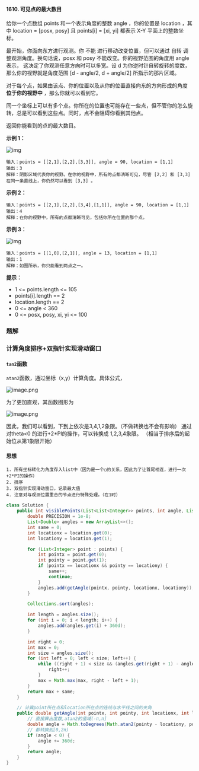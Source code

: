 #### 1610. 可见点的最大数目

给你一个点数组 points 和一个表示角度的整数 angle ，你的位置是 location ，其中 location = [posx, posy] 且 points[i] = [xi, yi] 都表示 X-Y 平面上的整数坐标。

最开始，你面向东方进行观测。你 不能 进行移动改变位置，但可以通过 自转 调整观测角度。换句话说，posx 和 posy 不能改变。你的视野范围的角度用 angle 表示， 这决定了你观测任意方向时可以多宽。设 d 为你逆时针自转旋转的度数，那么你的视野就是角度范围 [d - angle/2, d + angle/2] 所指示的那片区域。

对于每个点，如果由该点、你的位置以及从你的位置直接向东的方向形成的角度 **位于你的视野中** ，那么你就可以看到它。

同一个坐标上可以有多个点。你所在的位置也可能存在一些点，但不管你的怎么旋转，总是可以看到这些点。同时，点不会阻碍你看到其他点。

返回你能看到的点的最大数目。

**示例 1：**

![img](http://gitlab.wsh-study.com/xp-study/LeeteCode/-/blob/master/滑动窗口/images/可见点的最大数目/1.jpg)

```shell
输入：points = [[2,1],[2,2],[3,3]], angle = 90, location = [1,1]
输出：3
解释：阴影区域代表你的视野。在你的视野中，所有的点都清晰可见，尽管 [2,2] 和 [3,3]在同一条直线上，你仍然可以看到 [3,3] 。
```

**示例 2：**

```shell
输入：points = [[2,1],[2,2],[3,4],[1,1]], angle = 90, location = [1,1]
输出：4
解释：在你的视野中，所有的点都清晰可见，包括你所在位置的那个点。
```

**示例 3：**

![img](http://gitlab.wsh-study.com/xp-study/LeeteCode/-/blob/master/滑动窗口/images/可见点的最大数目/2.jpg)

```shell
输入：points = [[1,0],[2,1]], angle = 13, location = [1,1]
输出：1
解释：如图所示，你只能看到两点之一。
```

**提示：**

* 1 <= points.length <= 105
* points[i].length == 2
* location.length == 2
* 0 <= angle < 360
* 0 <= posx, posy, xi, yi <= 100

### 题解

### 计算角度排序+双指针实现滑动窗口

#### `tan2`函数

`atan2`函数，通过坐标（x,y）计算角度。具体公式，

![image.png](http://gitlab.wsh-study.com/xp-study/LeeteCode/-/blob/master/滑动窗口/images/可见点的最大数目/3.jpg)

为了更加直观，其函数图形为

![image.png](http://gitlab.wsh-study.com/xp-study/LeeteCode/-/blob/master/滑动窗口/images/可见点的最大数目/4.jpg)

因此，我们可以看到，下到上依次是3,4,1,2象限。（不做转换也不会有影响）
通过对theta<0 的进行+2*PI的操作，可以转换成 1,2,3,4象限。
（相当于排序后的起始位从第1象限开始）

#### 思想

```shell
1. 所有坐标转化为角度存入list中（因为是一个○的关系，因此为了让首尾相连，进行一次+2*PI的操作）
2. 排序
3. 双指针实现滑动窗口，记录最大值
4. 注意对与观测位置重合的节点进行特殊处理。（在1时）
```

```java
class Solution {
    public int visiblePoints(List<List<Integer>> points, int angle, List<Integer> location) {
        double PRECISION = 1e-8;
        List<Double> angles = new ArrayList<>();
        int same = 0;
        int locationx = location.get(0);
        int locationy = location.get(1);

        for (List<Integer> point : points) {
            int pointx = point.get(0);
            int pointy = point.get(1);
            if (pointx == locationx && pointy == locationy) {
                same++;
                continue;
            }
            angles.add(getAngle(pointx, pointy, locationx, locationy));
        }

        Collections.sort(angles);

        int length = angles.size();
        for (int i = 0; i < length; i++) {
            angles.add(angles.get(i) + 360d);
        }

        int right = 0;
        int max = 0;
        int size = angles.size();
        for (int left = 0; left < size; left++) {
            while ((right + 1) < size && (angles.get(right + 1) - angles.get(left) <= ((double) angle + PRECISION))) {
                right++;
            }
            max = Math.max(max, right - left + 1);
        }
        return max + same;
    }

    // 计算point所在点和location所在点的连线与水平线之间的夹角
    public double getAngle(int pointx, int pointy, int locationx, int locationy) {
        // 直接算出度数,atan2的值域(-π,π]
        double angle = Math.toDegrees(Math.atan2(pointy - locationy, pointx - locationx));
        // 都转换到[0,2π)
        if (angle < 0) {
            angle += 360d;
        }
        return angle;
    }
}
```

